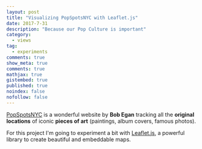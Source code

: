 ```yaml
---
layout: post
title: "Visualizing PopSpotsNYC with Leaflet.js"
date: 2017-7-31
description: "Because our Pop Culture is important"
category:
  - views
tag:
  - experiments
comments: true
show_meta: true
comments: true
mathjax: true
gistembed: true
published: true
noindex: false
nofollow: false
---
```


[PopSpotsNYC](http://www.popspotsnyc.com/) is a wonderful website by **Bob Egan** tracking all the **original locations** of iconic **pieces of art** (paintings, album covers, famous photos).

<!--more-->

For this project I'm going to experiment a bit with [Leaflet.js](http://leafletjs.com), a powerful library to create beautiful and embeddable maps.

<link rel="stylesheet" href="https://cdn.jsdelivr.net/leaflet/1.0.3/leaflet.css">
<script src="https://cdn.jsdelivr.net/leaflet/1.0.3/leaflet.js"></script>
<div	id="map"	style="width:	600px;	height:	400px"></div>
<script>
var	map	=	L.map('map',	{ center:	[40.7339,	-74.0245], zoom:	12 });
L.tileLayer('https://{s}.tile.openstreetmap.org/{z}/{x}/{y}.png').addTo(map);
var marker = L.marker([40.73154, -74.01018]).addTo(map).bindPopup("<h4>Bob Dylan - Blonde on Blonde</h4><br><img src="https://damianobacci.github.io/images/media/dylan-blonde.jpg"/>");
</script>
